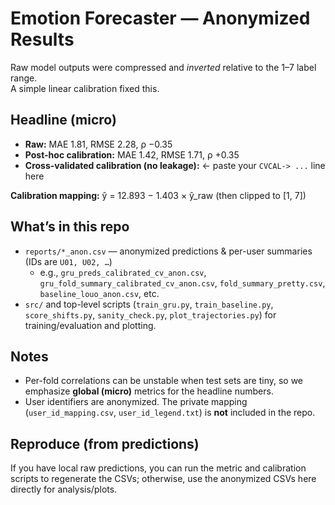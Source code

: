 # Emotion Forecaster — Anonymized Results

Raw model outputs were compressed and *inverted* relative to the 1–7 label range.  
A simple linear calibration fixed this.

## Headline (micro)
- **Raw:** MAE 1.81, RMSE 2.28, ρ −0.35  
- **Post-hoc calibration:** MAE 1.42, RMSE 1.71, ρ +0.35  
- **Cross-validated calibration (no leakage):** ← paste your `CVCAL-> ...` line here

**Calibration mapping:**  ŷ = 12.893 − 1.403 × ŷ_raw  (then clipped to [1, 7])

## What’s in this repo
- `reports/*_anon.csv` — anonymized predictions & per-user summaries (IDs are `U01, U02, …`)
  - e.g., `gru_preds_calibrated_cv_anon.csv`, `gru_fold_summary_calibrated_cv_anon.csv`,
    `fold_summary_pretty.csv`, `baseline_louo_anon.csv`, etc.
- `src/` and top-level scripts (`train_gru.py`, `train_baseline.py`, `score_shifts.py`,
  `sanity_check.py`, `plot_trajectories.py`) for training/evaluation and plotting.

## Notes
- Per-fold correlations can be unstable when test sets are tiny, so we emphasize **global (micro)**
  metrics for the headline numbers.
- User identifiers are anonymized. The private mapping (`user_id_mapping.csv`, `user_id_legend.txt`)
  is **not** included in the repo.

## Reproduce (from predictions)
If you have local raw predictions, you can run the metric and calibration scripts
to regenerate the CSVs; otherwise, use the anonymized CSVs here directly for analysis/plots.
